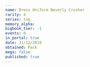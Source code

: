 ```yaml
---
name: Dress Uniform Beverly Crusher
rarity: 4
series: tng
memory_alpha:
bigbook_tier: -1
events: 0
in_portal: true
date: 31/12/2019
obtained: Pack
mega: false
published: true
---
```



